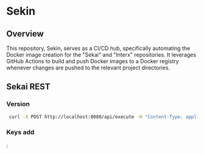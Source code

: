 # Sekin 
## Overview
This repository, Sekin, serves as a CI/CD hub, specifically automating the Docker image creation for the "Sekai" and "Interx" repositories. It leverages GitHub Actions to build and push Docker images to a Docker registry whenever changes are pushed to the relevant project directories.

## Sekai REST

### Version

```bash
 curl -X POST http://localhost:8080/api/execute -H "Content-Type: application/json" -d '{"command":"version", "args":{}}'
```
### Keys add
:

